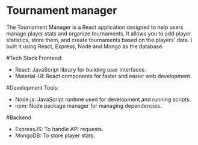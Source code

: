 # Tournament manager
The Tournament Manager is a React application designed to help users manage player stats and organize tournaments. It allows you to add player statistics, store them, and create tournaments based on the players' data. I built it using React, Express, Node and Mongo as the database.

#Tech Stack
Frontend:
- React: JavaScript library for building user interfaces.
- Material-UI: React components for faster and easier web development.

#Development Tools:
- Node.js: JavaScript runtime used for development and running scripts.
- npm: Node package manager for managing dependencies.

#Backend
- ExpressJS: To handle API requests.
- MongoDB: To store player stats.

